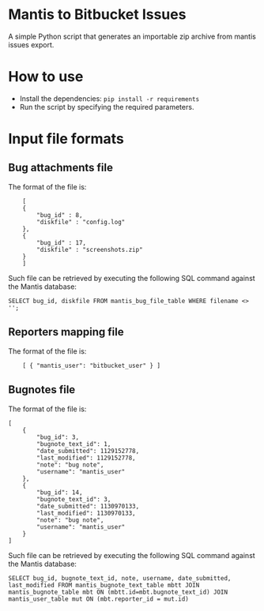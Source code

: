 # Mantis to Bitbucket Issues

A simple Python script that generates an importable zip archive from mantis issues export.

# How to use
* Install the dependencies:
```pip install -r requirements```
* Run the script by specifying the required parameters.

# Input file formats
## Bug attachments file
The format of the file is:
```
    [
	{
		"bug_id" : 8,
		"diskfile" : "config.log"
	},
	{
		"bug_id" : 17,
		"diskfile" : "screenshots.zip"
	}
	]
```

Such file can be retrieved by executing the following SQL command against the Mantis database:
```
SELECT bug_id, diskfile FROM mantis_bug_file_table WHERE filename <> '';
```

## Reporters mapping file
The format of the file is:
```
    [ { "mantis_user": "bitbucket_user" } ]
```

## Bugnotes file
The format of the file is:
```
[
    {
        "bug_id": 3,
        "bugnote_text_id": 1,
        "date_submitted": 1129152778,
        "last_modified": 1129152778,
        "note": "bug note",
        "username": "mantis_user"
    },
    {
        "bug_id": 14,
        "bugnote_text_id": 3,
        "date_submitted": 1130970133,
        "last_modified": 1130970133,
        "note": "bug note",
        "username": "mantis_user"
    }
]
```

Such file can be retrieved by executing the following SQL command against the Mantis database:
```
SELECT bug_id, bugnote_text_id, note, username, date_submitted, last_modified FROM mantis_bugnote_text_table mbtt JOIN mantis_bugnote_table mbt ON (mbtt.id=mbt.bugnote_text_id) JOIN mantis_user_table mut ON (mbt.reporter_id = mut.id)
```